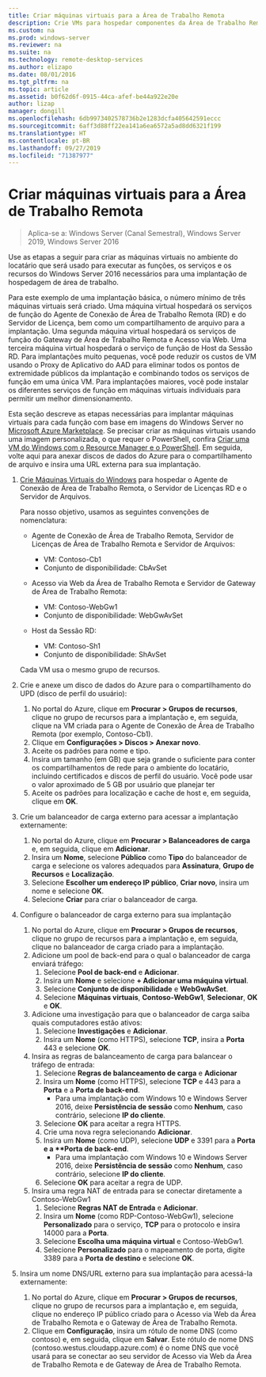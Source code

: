 ```yaml
---
title: Criar máquinas virtuais para a Área de Trabalho Remota
description: Crie VMs para hospedar componentes da Área de Trabalho Remota na nuvem.
ms.custom: na
ms.prod: windows-server
ms.reviewer: na
ms.suite: na
ms.technology: remote-desktop-services
ms.author: elizapo
ms.date: 08/01/2016
ms.tgt_pltfrm: na
ms.topic: article
ms.assetid: b0f62d6f-0915-44ca-afef-be44a922e20e
author: lizap
manager: dongill
ms.openlocfilehash: 6db9973402578736b2e1283dcfa405642591eccc
ms.sourcegitcommit: 6aff3d88ff22ea141a6ea6572a5ad8dd6321f199
ms.translationtype: HT
ms.contentlocale: pt-BR
ms.lasthandoff: 09/27/2019
ms.locfileid: "71387977"
---
```

# <a name="create-virtual-machines-for-remote-desktop"></a>Criar máquinas virtuais para a Área de Trabalho Remota

>Aplica-se a: Windows Server (Canal Semestral), Windows Server 2019, Windows Server 2016

Use as etapas a seguir para criar as máquinas virtuais no ambiente do locatário que será usado para executar as funções, os serviços e os recursos do Windows Server 2016 necessários para uma implantação de hospedagem de área de trabalho.   
  
Para este exemplo de uma implantação básica, o número mínimo de três máquinas virtuais será criado. Uma máquina virtual hospedará os serviços de função do Agente de Conexão de Área de Trabalho Remota (RD) e do Servidor de Licença, bem como um compartilhamento de arquivo para a implantação. Uma segunda máquina virtual hospedará os serviços de função do Gateway de Área de Trabalho Remota e Acesso via Web.  Uma terceira máquina virtual hospedará o serviço de função de Host da Sessão RD. Para implantações muito pequenas, você pode reduzir os custos de VM usando o Proxy de Aplicativo do AAD para eliminar todos os pontos de extremidade públicos da implantação e combinando todos os serviços de função em uma única VM. Para implantações maiores, você pode instalar os diferentes serviços de função em máquinas virtuais individuais para permitir um melhor dimensionamento.  
  
Esta seção descreve as etapas necessárias para implantar máquinas virtuais para cada função com base em imagens do Windows Server no [Microsoft Azure Marketplace](https://azure.microsoft.com/marketplace/). Se precisar criar as máquinas virtuais usando uma imagem personalizada, o que requer o PowerShell, confira [Criar uma VM do Windows com o Resource Manager e o PowerShell](https://azure.microsoft.com/documentation/articles/virtual-machines-windows-ps-create/). Em seguida, volte aqui para anexar discos de dados do Azure para o compartilhamento de arquivo e insira uma URL externa para sua implantação.  
  
1. [Crie Máquinas Virtuais do Windows](https://azure.microsoft.com/documentation/articles/virtual-machines-windows-hero-tutorial/) para hospedar o Agente de Conexão de Área de Trabalho Remota, o Servidor de Licenças RD e o Servidor de Arquivos.  
  
   Para nosso objetivo, usamos as seguintes convenções de nomenclatura:  
   - Agente de Conexão de Área de Trabalho Remota, Servidor de Licenças de Área de Trabalho Remota e Servidor de Arquivos:   
       - VM: Contoso-Cb1  
       - Conjunto de disponibilidade: CbAvSet    
   - Acesso via Web da Área de Trabalho Remota e Servidor de Gateway de Área de Trabalho Remota:   
       - VM: Contoso-WebGw1  
       - Conjunto de disponibilidade: WebGwAvSet  
          
   - Host da Sessão RD:   
       - VM: Contoso-Sh1  
       - Conjunto de disponibilidade: ShAvSet  
          
   Cada VM usa o mesmo grupo de recursos.  
2. Crie e anexe um disco de dados do Azure para o compartilhamento do UPD (disco de perfil do usuário):  
   1.  No portal do Azure, clique em **Procurar > Grupos de recursos**, clique no grupo de recursos para a implantação e, em seguida, clique na VM criada para o Agente de Conexão de Área de Trabalho Remota (por exemplo, Contoso-Cb1).  
   2.  Clique em **Configurações > Discos > Anexar novo**.  
   3.  Aceite os padrões para nome e tipo.  
   4.  Insira um tamanho (em GB) que seja grande o suficiente para conter os compartilhamentos de rede para o ambiente do locatário, incluindo certificados e discos de perfil do usuário. Você pode usar o valor aproximado de 5 GB por usuário que planejar ter  
   5.  Aceite os padrões para localização e cache de host e, em seguida, clique em **OK**.  
3. Crie um balanceador de carga externo para acessar a implantação externamente:
   1. No portal do Azure, clique em **Procurar > Balanceadores de carga** e, em seguida, clique em **Adicionar**.
   2. Insira um **Nome**, selecione **Público** como **Tipo** do balanceador de carga e selecione os valores adequados para **Assinatura**, **Grupo de Recursos** e **Localização**.
   3. Selecione **Escolher um endereço IP público**, **Criar novo**, insira um nome e selecione **OK**.
   4. Selecione **Criar** para criar o balanceador de carga.
4. Configure o balanceador de carga externo para sua implantação
   1. No portal do Azure, clique em **Procurar > Grupos de recursos**, clique no grupo de recursos para a implantação e, em seguida, clique no balanceador de carga criado para a implantação.
   2. Adicione um pool de back-end para o qual o balanceador de carga enviará tráfego:
       1. Selecione **Pool de back-end** e **Adicionar**.
       2. Insira um **Nome** e selecione **\+ Adicionar uma máquina virtual**.
       3. Selecione **Conjunto de disponibilidade** e **WebGwAvSet**.
       4. Selecione **Máquinas virtuais**, **Contoso-WebGw1**, **Selecionar**, **OK** e **OK**.
   3. Adicione uma investigação para que o balanceador de carga saiba quais computadores estão ativos:
       1. Selecione **Investigações** e **Adicionar**.
       2. Insira um **Nome** (como HTTPS), selecione **TCP**, insira a **Porta** 443 e selecione **OK**.
   4. Insira as regras de balanceamento de carga para balancear o tráfego de entrada:
      1. Selecione **Regras de balanceamento de carga** e **Adicionar**
      2. Insira um **Nome** (como HTTPS), selecione **TCP** e 443 para a **Porta** e a **Porta de back-end**.
          - Para uma implantação com Windows 10 e Windows Server 2016, deixe **Persistência de sessão** como **Nenhum**, caso contrário, selecione **IP do cliente**.
      3. Selecione **OK** para aceitar a regra HTTPS.
      4. Crie uma nova regra selecionando **Adicionar**.
      5. Insira um **Nome** (como UDP), selecione **UDP** e 3391 para a <strong>Porta e a **Porta de back-end</strong>.
          - Para uma implantação com Windows 10 e Windows Server 2016, deixe **Persistência de sessão** como **Nenhum**, caso contrário, selecione **IP do cliente**.
      6. Selecione **OK** para aceitar a regra de UDP.
   5. Insira uma regra NAT de entrada para se conectar diretamente a Contoso-WebGw1
       1. Selecione **Regras NAT de Entrada** e **Adicionar**.
       2. Insira um **Nome** (como RDP-Contoso-WebGw1), selecione **Personalizado** para o serviço, **TCP** para o protocolo e insira 14000 para a **Porta**.
       3. Selecione **Escolha uma máquina virtual** e Contoso-WebGw1.
       4. Selecione **Personalizado** para o mapeamento de porta, digite 3389 para a **Porta de destino** e selecione **OK**.
5. Insira um nome DNS/URL externo para sua implantação para acessá-la externamente:  
   1.  No portal do Azure, clique em **Procurar > Grupos de recursos**, clique no grupo de recursos para a implantação e, em seguida, clique no endereço IP público criado para o Acesso via Web da Área de Trabalho Remota e o Gateway de Área de Trabalho Remota.  
   2.  Clique em **Configuração**, insira um rótulo de nome DNS (como contoso) e, em seguida, clique em **Salvar**. Este rótulo de nome DNS (contoso.westus.cloudapp.azure.com) é o nome DNS que você usará para se conectar ao seu servidor de Acesso via Web da Área de Trabalho Remota e de Gateway de Área de Trabalho Remota.  

